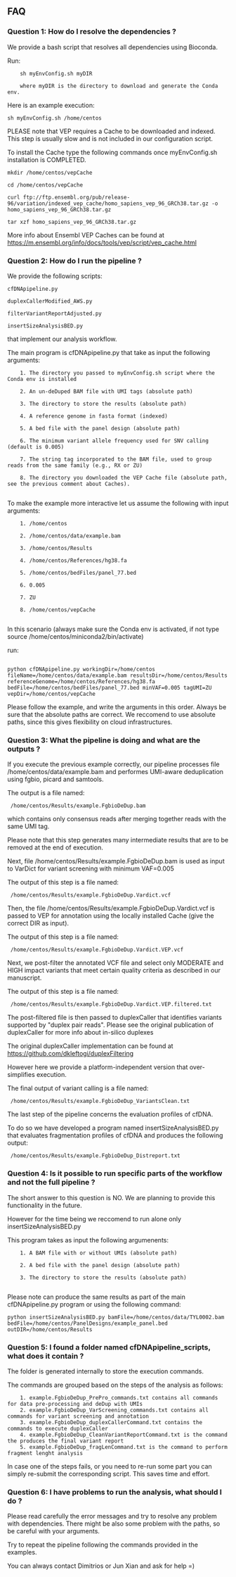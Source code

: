 ## FAQ

### Question 1: How do I resolve the dependencies ?

We provide a bash script that resolves all dependencies using Bioconda.

Run:

```
	sh myEnvConfig.sh myDIR

	where myDIR is the directory to download and generate the Conda env. 
```

Here is an example execution:

```
sh myEnvConfig.sh /home/centos 
```

PLEASE note that VEP requires a Cache to be downloaded and indexed. This step is usually slow and is not included in our configuration script. 

To install the Cache type the following commands once myEnvConfig.sh installation is COMPLETED.

```
mkdir /home/centos/vepCache

cd /home/centos/vepCache

curl ftp://ftp.ensembl.org/pub/release-96/variation/indexed_vep_cache/homo_sapiens_vep_96_GRCh38.tar.gz -o homo_sapiens_vep_96_GRCh38.tar.gz

tar xzf homo_sapiens_vep_96_GRCh38.tar.gz
```

More info about Ensembl VEP Caches can be found at https://m.ensembl.org/info/docs/tools/vep/script/vep_cache.html


### Question 2: How do I run the pipeline ?

We provide the following scripts:

```
cfDNApipeline.py

duplexCallerModified_AWS.py

filterVariantReportAdjusted.py

insertSizeAnalysisBED.py
```

that implement our analysis workflow. 

The main program is cfDNApipeline.py that take as input the following arguments:

```
	1. The directory you passed to myEnvConfig.sh script where the Conda env is installed

	2. An un-deDuped BAM file with UMI tags (absolute path)

	3. The directory to store the results (absolute path)

	4. A reference genome in fasta format (indexed)

	5. A bed file with the panel design (absolute path)

	6. The minimum variant allele frequency used for SNV calling (default is 0.005)

	7. The string tag incorporated to the BAM file, used to group reads from the same family (e.g., RX or ZU)

	8. The directory you downloaded the VEP Cache file (absolute path, see the previous comment about Caches).
	
```

To make the example more interactive let us assume the following with input arguments:

```
	1. /home/centos 

	2. /home/centos/data/example.bam

	3. /home/centos/Results

	4. /home/centos/References/hg38.fa

	5. /home/centos/bedFiles/panel_77.bed

	6. 0.005

	7. ZU

	8. /home/centos/vepCache
	
```

In this scenario (always make sure the Conda env is activated, if not type source /home/centos/miniconda2/bin/activate) 

run:

```

python cfDNApipeline.py workingDir=/home/centos fileName=/home/centos/data/example.bam resultsDir=/home/centos/Results referenceGenome=/home/centos/References/hg38.fa bedFile=/home/centos/bedFiles/panel_77.bed minVAF=0.005 tagUMI=ZU vepDir=/home/centos/vepCache

```

Please follow the example, and write the arguments in this order. Always be sure that the absolute paths are correct. We reccomend to use absolute paths, since this gives flexibility on cloud infrastructures. 


### Question 3: What the pipeline is doing and what are the outputs ?

If you execute the previous example correctly, our pipeline processes file /home/centos/data/example.bam and performes UMI-aware deduplication using fgbio, picard and samtools. 

The output is a file named:
```
 /home/centos/Results/example.FgbioDeDup.bam
```
which contains only consensus reads after merging together reads with the same UMI tag.  

Please note that this step generates many intermediate results that are to be removed at the end of execution. 

Next, file /home/centos/Results/example.FgbioDeDup.bam is used as input to VarDict for variant screening with minimum VAF=0.005

The output of this step is a file named:
```
 /home/centos/Results/example.FgbioDeDup.Vardict.vcf
```

Then, the file /home/centos/Results/example.FgbioDeDup.Vardict.vcf is passed to VEP for annotation using the locally installed Cache (give the correct DIR as input).

The output of this step is a file named:
```
 /home/centos/Results/example.FgbioDeDup.Vardict.VEP.vcf
```

Next, we post-filter the annotated VCF file and select only MODERATE and HIGH impact variants that meet certain quality criteria as described in our manuscript. 

The output of this step is a file named:
```
 /home/centos/Results/example.FgbioDeDup.Vardict.VEP.filtered.txt
```

The post-filtered file is then passed to duplexCaller that identifies variants supported by "duplex pair reads". Please see the original publication of duplexCaller for more info about in-silico duplexes  

The original duplexCaller implementation can be found at https://github.com/dkleftogi/duplexFiltering

However here we provide a platform-independent version that over-simplifies execution.

The final output of variant calling is a file named:
```
 /home/centos/Results/example.FgbioDeDup_VariantsClean.txt
```

The last step of the pipeline concerns the evaluation profiles of cfDNA.

To do so we have developed a program named insertSizeAnalysisBED.py that evaluates fragmentation profiles of cfDNA and produces the following output:
```
 /home/centos/Results/example.FgbioDeDup_Distreport.txt
```

### Question 4: Is it possible to run specific parts of the workflow and not the full pipeline ?

The short answer to this question is NO. We are planning to provide this functionality in the future.

However for the time being we reccomend to run alone only insertSizeAnalysisBED.py

This program takes as input the following argumenents:
```
	1. A BAM file with or without UMIs (absolute path)

	2. A bed file with the panel design (absolute path)

	3. The directory to store the results (absolute path)
	
```
Please note can produce the same results as part of the main cfDNApipeline.py program or using the following command:
```
python insertSizeAnalysisBED.py bamFile=/home/centos/data/TYL0002.bam bedFile=/home/centos/PanelDesigns/example_panel.bed outDIR=/home/centos/Results
```

### Question 5: I found a folder named cfDNApipeline_scripts, what does it contain ?

The folder is generated internally to store the execution commands. 

The commands are grouped based on the steps of the analysis as follows:

```
	1. example.FgbioDeDup_PrePro_commands.txt contains all commands for data pre-processing and deDup with UMIs
	2. example.FgbioDeDup_VarScreening_commands.txt contains all commands for variant screening and annotation 
	3. example.FgbioDeDup_duplexCallerCommand.txt contains the commands to execute duplexCaller
	4. example.FgbioDeDup_CleanVariantReportCommand.txt is the command the produces the final variant report
	5. example.FgbioDeDup_fragLenCommand.txt is the command to perform fragment lenght analysis

```
In case one of the steps fails, or you need to re-run some part you can simply re-submit the corresponding script. This saves time and effort.


### Question 6: I have problems to run the analysis, what should I do ?

Please read carefully the error messages and try to resolve any problem with dependencies. There might be also some problem with the paths, so be careful with your arguments.

Try to repeat the pipeline following the commands provided in the examples.

You can always contact Dimitrios or Jun Xian and ask for help =)


